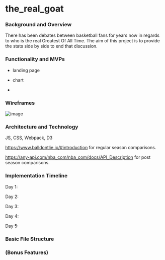 # the_real_goat


### Background and Overview 

There has been debates between basketball fans for years now in regards to who is the real Greatest Of All Time. The aim of this project is to provide the stats side by side to end that discussion.


### Functionality and MVPs
- landing page

- chart

-






### Wireframes 

![image](https://user-images.githubusercontent.com/6837172/90341446-bc613b80-dfcd-11ea-9f8b-ebd67ea76fa3.png)

### Architecture and Technology

JS, CSS, Webpack, D3

https://www.balldontlie.io/#introduction for regular season comparisons.

https://any-api.com/nba_com/nba_com/docs/API_Description for post season comparisons.


### Implementation Timeline
Day 1:


Day 2:


Day 3:



Day 4:



Day 5:



### Basic File Structure



### (Bonus Features) 
